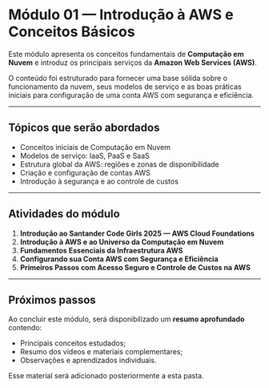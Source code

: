# Módulo 01 — Introdução à AWS e Conceitos Básicos

Este módulo apresenta os conceitos fundamentais de **Computação em Nuvem** e introduz os principais serviços da **Amazon Web Services (AWS)**.

O conteúdo foi estruturado para fornecer uma base sólida sobre o funcionamento da nuvem, seus modelos de serviço e as boas práticas iniciais para configuração de uma conta AWS com segurança e eficiência.

---

## Tópicos que serão abordados

- Conceitos iniciais de Computação em Nuvem  
- Modelos de serviço: IaaS, PaaS e SaaS  
- Estrutura global da AWS: regiões e zonas de disponibilidade  
- Criação e configuração de contas AWS  
- Introdução à segurança e ao controle de custos  

---

## Atividades do módulo

1. **Introdução ao Santander Code Girls 2025 — AWS Cloud Foundations**  
2. **Introdução à AWS e ao Universo da Computação em Nuvem**  
3. **Fundamentos Essenciais da Infraestrutura AWS**  
4. **Configurando sua Conta AWS com Segurança e Eficiência**  
5. **Primeiros Passos com Acesso Seguro e Controle de Custos na AWS**

---

## Próximos passos

Ao concluir este módulo, será disponibilizado um **resumo aprofundado** contendo:
- Principais conceitos estudados;  
- Resumo dos vídeos e materiais complementares;  
- Observações e aprendizados individuais.  

Esse material será adicionado posteriormente a esta pasta.

